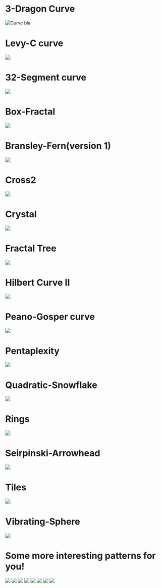 # 3-Dragon Curve
![Curve bla ](https://github.com/rodosingh/Tesellate-2020/blob/main/32-segment-curve.png)
# Levy-C curve
![](https://github.com/rodosingh/Tesellate-2020/blob/main/Levy_c_curve.png)
# 32-Segment curve
![](https://github.com/rodosingh/Tesellate-2020/blob/main/32-segment-curve.png)
# Box-Fractal
![](https://github.com/rodosingh/Tesellate-2020/blob/main/box_fractal.png)
# Bransley-Fern(version 1)
![](https://github.com/rodosingh/Tesellate-2020/blob/main/bransley_fern_realistic.png)
# Cross2
![](https://github.com/rodosingh/Tesellate-2020/blob/main/cross2.png)
# Crystal
![](https://github.com/rodosingh/Tesellate-2020/blob/main/crystal.png)
# Fractal Tree
![](https://github.com/rodosingh/Tesellate-2020/blob/main/fractal-pattern.png)
# Hilbert Curve II
![](https://github.com/rodosingh/Tesellate-2020/blob/main/hilbert-curve-2.png)
# Peano-Gosper curve
![](https://github.com/rodosingh/Tesellate-2020/blob/main/peano_gosper.png)
# Pentaplexity
![](https://github.com/rodosingh/Tesellate-2020/blob/main/pentaplexity.png)
# Quadratic-Snowflake
![](https://github.com/rodosingh/Tesellate-2020/blob/main/quadratic_snowflake.png)
# Rings
![](https://github.com/rodosingh/Tesellate-2020/blob/main/ring.png)
# Seirpinski-Arrowhead
![](https://github.com/rodosingh/Tesellate-2020/blob/main/seirpinski_arrowhead.png)
# Tiles
![](https://github.com/rodosingh/Tesellate-2020/blob/main/tiles.png)
# Vibrating-Sphere
![](https://github.com/rodosingh/Tesellate-2020/blob/main/vibrating_sphere.png)
# Some more interesting patterns for you!
![](https://github.com/rodosingh/Tesellate-2020/blob/main/pattern_2.png)
![](https://github.com/rodosingh/Tesellate-2020/blob/main/pattern6.png)
![](https://github.com/rodosingh/Tesellate-2020/blob/main/pattern5.png)
![](https://github.com/rodosingh/Tesellate-2020/blob/main/pattern4_1.png)
![](https://github.com/rodosingh/Tesellate-2020/blob/main/pattern4.png)
![](https://github.com/rodosingh/Tesellate-2020/blob/main/pattern3_1.png)
![](https://github.com/rodosingh/Tesellate-2020/blob/main/pattern3.png)
![](https://github.com/rodosingh/Tesellate-2020/blob/main/pattern2.png)
